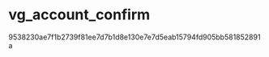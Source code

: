 vg_account_confirm
==================
9538230ae7f1b2739f81ee7d7b1d8e130e7e7d5eab15794fd905bb581852891a
